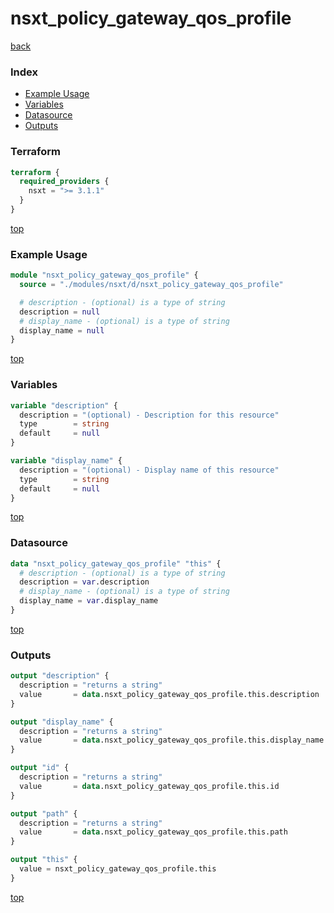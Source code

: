 # nsxt_policy_gateway_qos_profile

[back](../nsxt.md)

### Index

- [Example Usage](#example-usage)
- [Variables](#variables)
- [Datasource](#datasource)
- [Outputs](#outputs)

### Terraform

```terraform
terraform {
  required_providers {
    nsxt = ">= 3.1.1"
  }
}
```

[top](#index)

### Example Usage

```terraform
module "nsxt_policy_gateway_qos_profile" {
  source = "./modules/nsxt/d/nsxt_policy_gateway_qos_profile"

  # description - (optional) is a type of string
  description = null
  # display_name - (optional) is a type of string
  display_name = null
}
```

[top](#index)

### Variables

```terraform
variable "description" {
  description = "(optional) - Description for this resource"
  type        = string
  default     = null
}

variable "display_name" {
  description = "(optional) - Display name of this resource"
  type        = string
  default     = null
}
```

[top](#index)

### Datasource

```terraform
data "nsxt_policy_gateway_qos_profile" "this" {
  # description - (optional) is a type of string
  description = var.description
  # display_name - (optional) is a type of string
  display_name = var.display_name
}
```

[top](#index)

### Outputs

```terraform
output "description" {
  description = "returns a string"
  value       = data.nsxt_policy_gateway_qos_profile.this.description
}

output "display_name" {
  description = "returns a string"
  value       = data.nsxt_policy_gateway_qos_profile.this.display_name
}

output "id" {
  description = "returns a string"
  value       = data.nsxt_policy_gateway_qos_profile.this.id
}

output "path" {
  description = "returns a string"
  value       = data.nsxt_policy_gateway_qos_profile.this.path
}

output "this" {
  value = nsxt_policy_gateway_qos_profile.this
}
```

[top](#index)